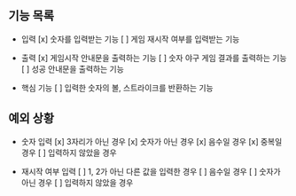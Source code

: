 ## 기능 목록

- 입력
  [x] 숫자를 입력받는 기능
  [ ] 게임 재시작 여부를 입력받는 기능

- 출력
  [x] 게임시작 안내문을 출력하는 기능
  [ ] 숫자 야구 게임 결과를 출력하는 기능
  [ ] 성공 안내문을 출력하는 기능

- 핵심 기능
  [ ] 입력한 숫자의 볼, 스트라이크를 반환하는 기능

## 예외 상황

- 숫자 입력
  [x] 3자리가 아닌 경우
  [x] 숫자가 아닌 경우
  [x] 음수일 경우
  [x] 중복일 경우
  [ ] 입력하지 않았을 경우

- 재시작 여부 입력
  [ ] 1, 2가 아닌 다른 값을 입력한 경우
  [ ] 음수일 경우
  [ ] 숫자가 아닌 경우
  [ ] 입력하지 않았을 경우
